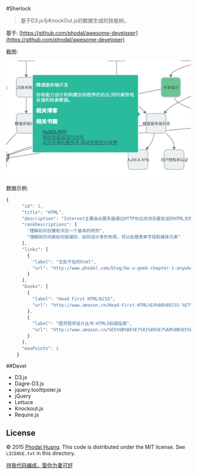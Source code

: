 #Sherlock

> 基于D3.js与KnockOut.js的数据生成的技能树。

基于: [https://github.com/phodal/awesome-developer](https://github.com/phodal/awesome-developer)

截图:

![Sherlock Screenshot](sherlock.jpg)

数据示例:

```javascript
{
      "id": 1,
      "title": "HTML",
      "description": "Internet主要由从服务器通过HTTP协议向浏览器发送的HTML文档组成。HTML被用来结构化信息——例如标题、段落和列表等等，也可用来在一定程度上描述文档的外观和语义。",
      "rankDescriptions": [
        "理解如何创建和浏览一个基本的网页",
        "理解网页间是如何链接的、如何设计多列布局，可以处理表单字段和媒体元素"
      ],
      "links": [
        {
          "label": "无处不在的html",
          "url": "http://www.phodal.com/blog/be-a-geek-chapter-1-anywhere-html/"
        }
      ],
      "books": [
        {
          "label": "Head First HTML与CSS",
          "url": "http://www.amazon.cn/Head-First-HTML%E4%B8%8ECSS-%E7%BD%97%E5%B8%83%E6%A3%AE/dp/B00FF3P8FY/ref=sr_1_1?ie=UTF8&qid=1424182950&sr=8-1&keywords=html"
        },
        {
          "label": "图灵程序设计丛书:HTML5权威指南",
          "url": "http://www.amazon.cn/%E5%9B%BE%E7%81%B5%E7%A8%8B%E5%BA%8F%E8%AE%BE%E8%AE%A1…9B%BC/dp/B00H706BIG/ref=sr_1_4?ie=UTF8&qid=1424220765&sr=8-4&keywords=html"
        }
      ],
      "maxPoints": 2
    }
```

##Devel

- D3.js
- Dagre-D3.js
- jquery.tooltipster.js
- jQuery
- Lettuce
- Knockout.js
- Require.js

## License

© 2015 [Phodal Huang](http://www.phodal.com). This code is distributed under the MIT license. See `LICENSE.txt` in this directory.

[待我代码编成，娶你为妻可好](http://www.xuntayizhan.com/person/ji-ke-ai-qing-zhi-er-shi-dai-wo-dai-ma-bian-cheng-qu-ni-wei-qi-ke-hao-wan/)
